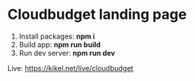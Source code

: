 # Cloudbudget landing page

1. Install packages: **npm i**
2. Build app: **npm run build**
3. Run dev server: **npm run dev**

Live: https://kikel.net/live/cloudbudget
